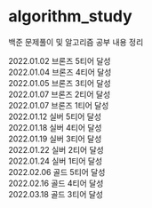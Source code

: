 # algorithm_study
백준 문제풀이 및 알고리즘 공부 내용 정리

2022.01.02 브론즈 5티어 달성  
2022.01.04 브론즈 4티어 달성  
2022.01.05 브론즈 3티어 달성  
2022.01.07 브론즈 2티어 달성  
2022.01.07 브론즈 1티어 달성  
2022.01.12 실버 5티어 달성  
2022.01.18 실버 4티어 달성  
2022.01.19 실버 3티어 달성  
2022.01.22 실버 2티어 달성  
2022.01.24 실버 1티어 달성  
2022.02.06 골드 5티어 달성  
2022.02.16 골드 4티어 달성  
2022.03.18 골드 3티어 달성
